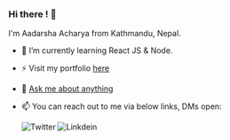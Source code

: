 ### Hi there ! 👋

I'm Aadarsha Acharya from Kathmandu, Nepal. 

- 🌱 I’m currently learning React JS & Node.
- ⚡ Visit my portfolio [here](http://adarshaacharya.com.np/)
- 💬  [Ask me about anything](https://github.com/adarshaacharya/adarshaacharya/issues)

- 📫 You can reach out to me via below links, DMs open:

    <a href="https://twitter.com/aadarshatweets">
      <img align="left" alt="Twitter" src="https://img.icons8.com/color/21/000000/twitter-circled.png" />
    </a>
    <a href="https://www.linkedin.com/in/adarshaacharya/">
      <img align="left" alt="Linkdein" src="https://img.icons8.com/color/21/000000/linkedin-circled.png"/>
    </a>
<br />
<br />



<!--
**adarshaacharya/adarshaacharya** is a ✨ _special_ ✨ repository because its `README.md` (this file) appears on your GitHub profile.

Here are some ideas to get you started:

- 🔭 I’m currently working on React & Node.js
- 🌱 I’m currently learning React JS & Node.
- 👯 I’m looking to collaborate on ...
- 🤔 I’m looking for help with ...
- 💬 Ask me about ...
- 📫 How to reach me: ...
- 😄 Pronouns: ...
- ⚡ Fun fact: ...
-->
